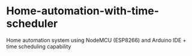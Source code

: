 # Home-automation-with-time-scheduler
Home automation system using NodeMCU (ESP8266) and Arduino IDE + time scheduling capability
